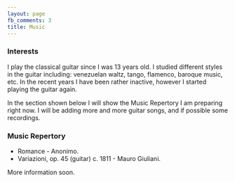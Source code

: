 ```yaml
---
layout: page
fb_comments: 3
title: Music
---
```


### Interests

I play the classical guitar since I was 13 years old. I studied different
styles in the guitar including: venezuelan waltz, tango, flamenco, baroque
music, etc. In the recent years I have been rather inactive, however I started
playing the guitar again.

In the section shown below I will show the Music Repertory I am preparing right
now. I will be adding more and more guitar songs, and if possible some
recordings.

### Music Repertory

- Romance - Anonimo.
- Variazioni, op. 45 (guitar) c. 1811 - Mauro Giuliani.

More information soon.

<script async src="//pagead2.googlesyndication.com/pagead/js/adsbygoogle.js"></script>
<!-- leaderboardmuammar -->
<ins class="adsbygoogle"
     style="display:inline-block;width:728px;height:90px"
     data-ad-client="ca-pub-5821724605404798"
     data-ad-slot="7598110701"></ins>
<script>
               (adsbygoogle = window.adsbygoogle || []).push({});
</script>
